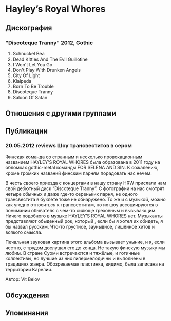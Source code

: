 # Hayley’s Royal Whores



## Дискография

### "Discoteque Tranny" 2012, Gothic

01. Schnuckel Bea
02. Dead Kitties And The Evil Guillotine
03. I Won't Let You Go
04. Don't Play With Drunken Angels
05. City Of Light
06. Klaipeda
07. Born To Be Trouble
08. Discoteque Tranny
09. Saloon Of Satan


## Отношения с другими группами


## Публикации

### 20.05.2012 reviews Шоу трансвеститов в сером

<P>Финская команда со странным и несколько провокационным названием HAYLEY’S ROYAL WHORES была образована в 2011 году на обломках gothic-metal команды FOR SELENA AND SIN. К сожалению, кроме громких названий финским парням порадовать нас нечем.</P>
<P>В честь своего приезда с концертами в нашу страну HRW прислали нам свой дебютный диск “Discoteque Tranny”. С фотографии на нас смотрят четыре обычных и даже где-то сереньких парня, не одного трансвестита в буклете тоже не обнаружено. То же и с музыкой, можно как угодно относиться к трансвеститам, но их шоу ассоциируются в понимании обывателя с чем-то сияюще греховным и вызывающим. Ничего подобного в музыке HAYLEY’S ROYAL WHORES нет. Музыканты представляют обыденный рок, который , если бы я хотел их обидеть, я бы назвал русским. Что-то грустное, заунывное, лишённое хитов и всякого смысла. </P>
<P>Печальная звуковая картина этого альбома вызывает уныние, и я, если честно, с трудом дослушал его до конца. Не такую финскую музыку мы любим. В стране Суоми встречаются и тяжёлые, и готичные коллективы, но лучшие из них гипермелодичны и выполнены в традициях жанра. Обозреваемая пластинка, видимо, была записана на территории Карелии.</P>
Автор: Vit Belov


## Обсуждения


## Упоминания

